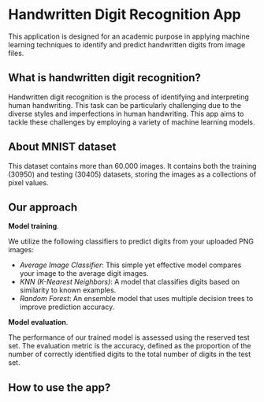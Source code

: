 # Handwritten Digit Recognition App

This application is designed for an academic purpose in applying machine learning techniques to identify and predict handwritten digits from image files.

## What is handwritten digit recognition?

Handwritten digit recognition is the process of identifying and interpreting human handwriting. This task can be particularly challenging due to the diverse styles and imperfections in human handwriting. This app aims to tackle these challenges by employing a variety of machine learning models.

## About MNIST dataset

This dataset contains more than 60.000 images. It contains both the training (30950) and testing (30405) datasets, storing the images as a collections of pixel values.

## Our approach

**Model training**. 

We utilize the following classifiers to predict digits from your uploaded PNG images:

- *Average Image Classifier*: This simple yet effective model compares your image to the average digit images.
- *KNN (K-Nearest Neighbors)*: A model that classifies digits based on similarity to known examples.
- *Random Forest*: An ensemble model that uses multiple decision trees to improve prediction accuracy.

**Model evaluation**. 

The performance of our trained model is assessed using the reserved test set. The evaluation metric is the accuracy, defined as the proportion of the number of correctly identified digits to the total number of digits in the test set.

## How to use the app?
